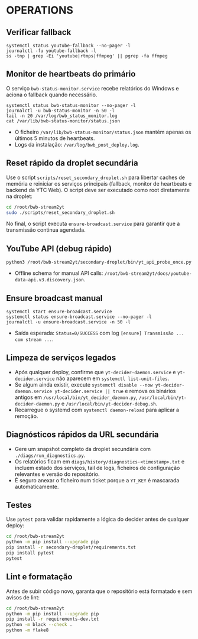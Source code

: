 # OPERATIONS

## Verificar fallback

```
systemctl status youtube-fallback --no-pager -l
journalctl -fu youtube-fallback -l
ss -tnp | grep -Ei 'youtube|rtmps|ffmpeg' || pgrep -fa ffmpeg
```

## Monitor de heartbeats do primário

O serviço `bwb-status-monitor.service` recebe relatórios do Windows e aciona o
fallback quando necessário.

```
systemctl status bwb-status-monitor --no-pager -l
journalctl -u bwb-status-monitor -n 50 -l
tail -n 20 /var/log/bwb_status_monitor.log
cat /var/lib/bwb-status-monitor/status.json
```

- O ficheiro `/var/lib/bwb-status-monitor/status.json` mantém apenas os
  últimos 5 minutos de heartbeats.
- Logs da instalação: `/var/log/bwb_post_deploy.log`.

## Reset rápido da droplet secundária

Use o script `scripts/reset_secondary_droplet.sh` para libertar caches de memória e reiniciar os serviços principais (fallback, monitor de heartbeats e backend da YTC Web). O script deve ser executado como root diretamente na droplet:

```bash
cd /root/bwb-stream2yt
sudo ./scripts/reset_secondary_droplet.sh
```

No final, o script executa `ensure-broadcast.service` para garantir que a transmissão continua agendada.

## YouTube API (debug rápido)

```
python3 /root/bwb-stream2yt/secondary-droplet/bin/yt_api_probe_once.py
```

- Offline schema for manual API calls: `/root/bwb-stream2yt/docs/youtube-data-api.v3.discovery.json`.

## Ensure broadcast manual

```
systemctl start ensure-broadcast.service
systemctl status ensure-broadcast.service --no-pager -l
journalctl -u ensure-broadcast.service -n 50 -l
```

- Saída esperada: `Status=0/SUCCESS` com log `[ensure] Transmissão ... com stream ...`.

## Limpeza de serviços legados

- Após qualquer deploy, confirme que `yt-decider-daemon.service` e `yt-decider.service` não aparecem em `systemctl list-unit-files`.
- Se algum ainda existir, execute `systemctl disable --now yt-decider-daemon.service yt-decider.service || true` e remova os binários antigos em `/usr/local/bin/yt_decider_daemon.py`, `/usr/local/bin/yt-decider-daemon.py` e `/usr/local/bin/yt-decider-debug.sh`.
- Recarregue o systemd com `systemctl daemon-reload` para aplicar a remoção.

## Diagnósticos rápidos da URL secundária

- Gere um snapshot completo da droplet secundária com `./diags/run_diagnostics.py`.
- Os relatórios ficam em `diags/history/diagnostics-<timestamp>.txt` e incluem estado dos serviços, tail de logs, ficheiros de configuração relevantes e versão do repositório.
- É seguro anexar o ficheiro num ticket porque a `YT_KEY` é mascarada automaticamente.

## Testes

Use `pytest` para validar rapidamente a lógica do decider antes de qualquer deploy:

```bash
cd /root/bwb-stream2yt
python -m pip install --upgrade pip
pip install -r secondary-droplet/requirements.txt
pip install pytest
pytest
```

## Lint e formatação

Antes de subir código novo, garanta que o repositório está formatado e sem avisos de lint:

```bash
cd /root/bwb-stream2yt
python -m pip install --upgrade pip
pip install -r requirements-dev.txt
python -m black --check .
python -m flake8
```
